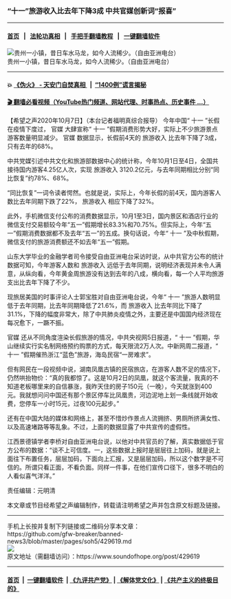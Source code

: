 ### “十一”旅游收入比去年下降3成  中共官媒创新词“报喜”
------------------------

#### [首页](https://github.com/gfw-breaker/banned-news3/blob/master/README.md) &nbsp;&nbsp;|&nbsp;&nbsp; [法轮功真相](https://github.com/begood0513/basic/blob/master/README.md)  &nbsp;&nbsp;|&nbsp;&nbsp; [手把手翻墙教程](https://github.com/gfw-breaker/guides/wiki)  &nbsp;&nbsp;|&nbsp;&nbsp; [一键翻墙软件](https://github.com/gfw-breaker/nogfw/blob/master/README.md)  



<div><img alt="贵州一小镇，昔日车水马龙，如今人流稀少。（自由亚洲电台）" src="https://img.soundofhope.org/2020-10/45-1602054451099.jpg"/>
<br/><figcaption class="caption">
 贵州一小镇，昔日车水马龙，如今人流稀少。（自由亚洲电台）
</figcaption></div><hr/>

#### 💥 [《伪火》 - 天安门自焚真相 ](http://158.247.195.190:10000/videos/blog/weihuo.html)&nbsp; |&nbsp; [“1400例”谎言揭秘  ](http://158.247.195.190:10000/videos/blog/jiexi1400.html)

#### [ 🎬  翻墙必看视频（YouTube热门频道、网站代理、时事热点、历史事件 ...）](https://github.com/gfw-breaker/links/blob/master/banned.md)

<div><div class="Content__Wrapper sc-1bvya0-0 grZQxZ">
 <p class="meta-top">
  <span class="meta">
   【希望之声2020年10月7日】（本台记者福明真综合报导）
  </span>
  今年中国“
  <ok href="/term/4032">
   十一
  </ok>
  ”长假在疫情下度过，
  <ok href="/term/13677">
   官媒
  </ok>
  大肆宣称“
  <ok href="/term/4032">
   十一
  </ok>
  ”假期消费形势大好，实际上不少旅游景点游客数量明显减少。
  <ok href="/term/13677">
   官媒
  </ok>
  数据显示，长假前4天的
  <ok href="/term/392140">
   旅游收入
  </ok>
  比去年下降了3成，只有去年的68%。
 </p>
 <p>
  中共党媒引述中共文化和旅游部数据中心的统计称，今年10月1日至4日，全国共接待国内游客4.25亿人次，实现
  <ok href="/term/392140">
   旅游收入
  </ok>
  3120.2亿元，与去年同期相比分别“同比恢复”约78%、68%。
 </p>
 <div class="AD_Embed__Wrap-sc-1xslmin-0 igMuqX module desktop">
  <div>
  </div>
 </div>
 <p>
  “同比恢复”一词令读者愕然。也就是说，实际上，今年长假的前4天，国内游客人数比去年同期下跌了22%，
  <ok href="/term/392140">
   旅游收入
  </ok>
  相应下降了32%。
 </p>
 <p>
  此外，手机微信支付公布的消费数据显示，10月1至3日，国内景区和酒店行业的微信支付交易额较今年“五一”假期增长83.3%和70.75%。但实际上，今年“五一”假期消费数据都不及去年“五一”的五成。换句话说，今年“
  <ok href="/term/4032">
   十一
  </ok>
  ”及中秋假期，微信支付的旅游消费额还不如去年“五一”假期。
 </p>
 <p>
  山东大学毕业的金融学者司令接受自由亚洲电台采访时说，从中共官方公布的统计数据可知，今年游客人数和
  <ok href="/term/392140">
   旅游收入
  </ok>
  远低于去年同期，说明经济表现并未令人满意，从纵向看，今年黄金周旅游没有达到去年的八成，横向看，每一个人平均旅游支出比去年下降了不少。
 </p>
 <p>
  现旅居美国的时事评论人士郭宝胜对自由亚洲电台说，今年“
  <ok href="/term/4032">
   十一
  </ok>
  ”旅游人数明显低于去年同期，比去年同期降低了21.6%，而
  <ok href="/term/392140">
   旅游收入
  </ok>
  比去年同比下降了31.1%，下降的幅度非常大，除了中共肺炎疫情之外，主要还是中国国内经济现在每况愈下，一蹶不振。
 </p>
 <p>
  <ok href="/term/13677">
   官媒
  </ok>
  还从不同角度渲染长假旅游的情况，中共央视网5日报道，“
  <ok href="/term/4032">
   十一
  </ok>
  ”假期，华山继续实行实名制网络预约购票的方式，每天限流2万人次。中新网周二报道，“
  <ok href="/term/4032">
   十一
  </ok>
  ”假期催热浙江“蓝色”旅游，海岛民宿“一房难求”。
 </p>
 <p>
  但有网民在一段视频中说，湖南凤凰古镇的民宿旅店，在游客人数不足的情况下，仍然哄抬物价：“真的我都惊了。这是10月2日的凤凰，就这个客流量，我真的不知道老板哪里来的自信暴涨，我昨天住的房子150元（一晚），今天就涨到400元。我就想问问中国还有那个景区停车比凤凰贵，河边泥地上划一条线就开始收费，您停车一小时15元，过夜100元起步。”
 </p>
 <p>
  还有在中国大陆的媒体和网络上，甚至不惜炒作景点人流拥挤、男厕所挤满女性、以及高速堵路等等乱象。不过，上面的数据显露了中共宣传的虚假性。
 </p>
 <p>
  江西景德镇学者李桥对自由亚洲电台说，以他对中共官员的了解，真实数据低于官方公布的数据：“谈不上可信度。一，这些数据上报时是层层往上加码，就是说上面往下布置任务，层层加码，下面向上汇报，又是层层加码，所以这个数字是不可信的。所谓只看正面，不看负面。同样一件事，在他们宣传口径下，很多不明白的人看似喜气洋洋。”
 </p>
 <p class="meta-btm">
  责任编辑：元明清
 </p>
 <p class="meta-btm">
  本文章或节目经希望之声编辑制作，转载请注明希望之声并包含原文标题及链接。
 </p>
</div>
</div>
<hr/>
手机上长按并复制下列链接或二维码分享本文章：<br/>
https://github.com/gfw-breaker/banned-news3/blob/master/pages/soh5/429619.md <br/>
<a href='https://github.com/gfw-breaker/banned-news3/blob/master/pages/soh5/429619.md'><img src='https://github.com/gfw-breaker/banned-news3/blob/master/pages/soh5/429619.md.png'/></a> <br/>
原文地址（需翻墙访问）：https://www.soundofhope.org/post/429619


------------------------
#### [首页](https://github.com/gfw-breaker/banned-news3/blob/master/README.md) &nbsp;|&nbsp; [一键翻墙软件](https://github.com/gfw-breaker/nogfw/blob/master/README.md) &nbsp;| [《九评共产党》](https://github.com/gfw-breaker/9ping.md/blob/master/README.md#九评之一评共产党是什么) | [《解体党文化》](https://github.com/gfw-breaker/jtdwh.md/blob/master/README.md) | [《共产主义的终极目的》](https://github.com/gfw-breaker/gczydzjmd.md/blob/master/README.md)


<img src='http://gfw-breaker.win/banned-news3/pages/soh5/429619.md' width='0px' height='0px'/>